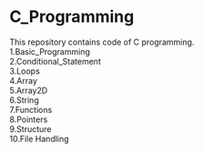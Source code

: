 # C_Programming
This repository contains code of C programming.
<br>
1.Basic_Programming
<br>
2.Conditional_Statement
<br>
3.Loops
<br>
4.Array
<br>
5.Array2D
<br>
6.String
<br>
7.Functions
<br>
8.Pointers
<br>
9.Structure
<br>
10.File Handling
